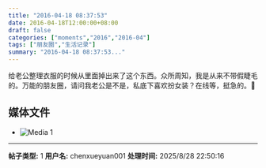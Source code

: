 ```yaml
---
title: "2016-04-18 08:37:53"
date: 2016-04-18T12:00:00+08:00
draft: false
categories: ["moments","2016","2016-04"]
tags: ["朋友圈","生活记录"]
summary: "2016-04-18 08:37:53..."
---
```


给老公整理衣服的时候从里面掉出来了这个东西。众所周知，我是从来不带假睫毛的。万能的朋友圈，请问我老公是不是，私底下喜欢扮女装？在线等，挺急的。🤔️

## 媒体文件

- ![Media 1](/Moments/photos/2016-04-18/201604180837530.jpg)

---

**帖子类型:** 1
**用户名:** chenxueyuan001
**处理时间:** 2025/8/28 22:50:16